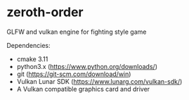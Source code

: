 # zeroth-order
GLFW and vulkan engine for fighting style game

Dependencies:
 - cmake 3.11
 - python3.x (https://www.python.org/downloads/)
 - git (https://git-scm.com/download/win)
 - Vulkan Lunar SDK (https://www.lunarg.com/vulkan-sdk/)
 - A Vulkan compatible graphics card and driver

